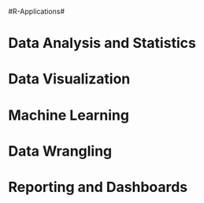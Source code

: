 
#R-Applications#
# Data Analysis and Statistics
# Data Visualization
# Machine Learning
# Data Wrangling
# Reporting and Dashboards
